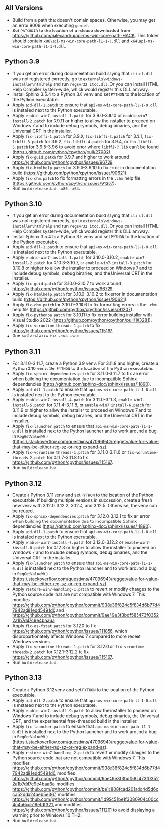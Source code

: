 ## All Versions

- Build from a path that doesn't contain spaces. Otherwise, you may get an error 9009 when executing `gendef`.
- Set `PATCHDIR` to the location of a release downloaded from https://github.com/nalexandru/api-ms-win-core-path-HACK. This folder should contain `x86\api-ms-win-core-path-l1-1-0.dll` and `x64\api-ms-win-core-path-l1-1-0.dll`.

## Python 3.9

- If you get an error during documentation build saying that `itircl.dll` was not registered correctly, go to `externals\windows-installer\htmlhelp` and run `regsvr32 itcc.dll`. Or you can install HTML Help Compiler system-wide, which would register this DLL anyway.
- Install Sphinx 3.5.4 to a Python 3.6 venv and set `PYTHON` to the location of the Python executable.
- Apply `add-dll-1.patch` to ensure that `api-ms-win-core-path-l1-1-0.dll` is installed next to the Python executable.
- Apply `enable-win7-install-1.patch` for 3.9.0-3.9.10 or `enable-win7-install-2.patch` for 3.9.11 or higher to allow the installer to proceed on Windows 7 and to include debug symbols, debug binaries, and the Universal CRT in the installer.
- Apply `fix-libffi-1.patch` for 3.9.0, `fix-libffi-2.patch` for 3.9.1, `fix-libffi-3.patch` for 3.9.2, `fix-libffi-4.patch` for 3.9.4, or `fix-libffi-5.patch` for 3.9.5-3.9.6 to avoid error where `libffi-7.lib` can't be found (https://github.com/python/cpython/pull/27982).
- Apply `fix-guid.patch` for 3.9.7 and higher to work around https://github.com/python/cpython/issues/96729.
- Apply `fix-htmlhelp.patch` for 3.9.0-3.9.10 to fix error in documentation build (https://github.com/python/cpython/issues/90621).
- Apply `fix-chm.patch` to fix formatting errors in the `.chm` help file (https://github.com/python/cpython/issues/91207).
- Run `buildrelease.bat -x86 -x64`.

## Python 3.10

- If you get an error during documentation build saying that `itircl.dll` was not registered correctly, go to `externals\windows-installer\htmlhelp` and run `regsvr32 itcc.dll`. Or you can install HTML Help Compiler system-wide, which would register this DLL anyway.
- Install Sphinx 3.5.4 to a Python 3.6 venv and set `PYTHON` to the location of the Python executable.
- Apply `add-dll-1.patch` to ensure that `api-ms-win-core-path-l1-1-0.dll` is installed next to the Python executable.
- Apply `enable-win7-install-1.patch` for 3.10.0-3.10.2, `enable-win7-install-2.patch` for 3.10.3-3.10.7, or `enable-win7-install-3.patch` for 3.10.8 or higher to allow the installer to proceed on Windows 7 and to include debug symbols, debug binaries, and the Universal CRT in the installer.
- Apply `fix-guid.patch` for 3.10.0-3.10.7 to work around https://github.com/python/cpython/issues/96729.
- Apply `fix-htmlhelp.patch` for 3.10.0-3.10.2 to fix error in documentation build (https://github.com/python/cpython/issues/90621).
- Apply `fix-chm.patch` for 3.10.0-3.10.6 to fix formatting errors in the `.chm` help file (https://github.com/python/cpython/issues/91207).
- Apply `fix-pythonba.patch` for 3.10.11 to fix error building installer with Visual Studio 2022 (https://github.com/python/cpython/pull/103281).
- Apply `fix-vcruntime-threads-1.patch` to fix https://github.com/python/cpython/issues/115167.
- Run `buildrelease.bat -x86 -x64`.

## Python 3.11

- For 3.11.0-3.11.7, create a Python 3.9 venv. For 3.11.8 and higher, create a Python 3.10 venv. Set `PYTHON` to the location of the Python executable.
- Apply `fix-sphinx-dependencies.patch` for 3.11.0-3.11.7 to fix an error when building the documentation due to incompatible Sphinx dependencies (https://github.com/sphinx-doc/sphinx/issues/11890).
- Apply `add-dll-1.patch` to ensure that `api-ms-win-core-path-l1-1-0.dll` is installed next to the Python executable.
- Apply `enable-win7-install-4.patch` for 3.11.0-3.11.3, `enable-win7-install-5.patch` for 3.11.4-3.11.8, or `enable-win7-install-6.patch` for 3.11.9 or higher to allow the installer to proceed on Windows 7 and to include debug symbols, debug binaries, and the Universal CRT in the installer.
- Apply `fix-launcher.patch` to ensure that `api-ms-win-core-path-l1-1-0.dll` is installed next to the Python launcher and to work around a bug in `RegGetValueW()` (https://stackoverflow.com/questions/47096940/reggetvalue-for-value-that-may-be-either-reg-sz-or-reg-expand-sz).
- Apply `fix-vcruntime-threads-1.patch` for 3.11.0-3.11.6 or `fix-vcruntime-threads-2.patch` for 3.11.7-3.11.8 to fix https://github.com/python/cpython/issues/115167.
- Run `buildrelease.bat`.

## Python 3.12

- Create a Python 3.11 venv and set `PYTHON` to the location of the Python executable. If building multiple versions in succession, create a fresh new venv with 3.12.0, 3.12.2, 3.12.4, and 3.12.5. Otherwise, the venv can be reused.
- Apply `fix-sphinx-dependencies.patch` for 3.12.0-3.12.1 to fix an error when building the documentation due to incompatible Sphinx dependencies (https://github.com/sphinx-doc/sphinx/issues/11890).
- Apply `add-dll-1.patch` to ensure that `api-ms-win-core-path-l1-1-0.dll` is installed next to the Python executable.
- Apply `enable-win7-install-7.patch` for 3.12.0-3.12.2 or `enable-win7-install-8.patch` for 3.12.3 or higher to allow the installer to proceed on Windows 7 and to include debug symbols, debug binaries, and the Universal CRT in the installer.
- Apply `fix-launcher.patch` to ensure that `api-ms-win-core-path-l1-1-0.dll` is installed next to the Python launcher and to work around a bug in `RegGetValueW()` (https://stackoverflow.com/questions/47096940/reggetvalue-for-value-that-may-be-either-reg-sz-or-reg-expand-sz).
- Apply `restore-win7-handling-1.patch` to revert or modify changes to the Python source code that are not compatible with Windows 7. This modifies https://github.com/python/cpython/commit/938e36f824c5f834d6b77d47942ad81edd5491d0 and https://github.com/python/cpython/commit/9ae49e3f3bdf585473f03522a1b7dd7c9e4baa6a.
- Apply `fix-os-fstat.patch` for 3.12.0 to fix https://github.com/python/cpython/issues/111856, which disproportionately affects Windows 7 compared to more recent Windows versions.
- Apply `fix-vcruntime-threads-1.patch` for 3.12.0 or `fix-vcruntime-threads-2.patch` for 3.12.1-3.12.2 to fix https://github.com/python/cpython/issues/115167.
- Run `buildrelease.bat`.

## Python 3.13
- Create a Python 3.12 venv and set `PYTHON` to the location of the Python executable.
- Apply `add-dll-2.patch` to ensure that `api-ms-win-core-path-l1-1-0.dll` is installed next to the Python executable.
- Apply `enable-win7-install-9.patch` to allow the installer to proceed on Windows 7 and to include debug symbols, debug binaries, the Universal CRT, and the experimental free-threaded build in the installer.
- Apply `fix-launcher.patch` to ensure that `api-ms-win-core-path-l1-1-0.dll` is installed next to the Python launcher and to work around a bug in `RegGetValueW()` (https://stackoverflow.com/questions/47096940/reggetvalue-for-value-that-may-be-either-reg-sz-or-reg-expand-sz).
- Apply `restore-win7-handling-2.patch` to revert or modify changes to the Python source code that are not compatible with Windows 7. This modifies https://github.com/python/cpython/commit/938e36f824c5f834d6b77d47942ad81edd5491d0, modifies https://github.com/python/cpython/commit/9ae49e3f3bdf585473f03522a1b7dd7c9e4baa6a, modifies https://github.com/python/cpython/commit/be1c808fcad201adc4d5d6cca52ddb24aeb5e367, modifies https://github.com/python/cpython/commit/1d95451be1f3080904c00cc4c4a6cc519efdf321, and modifies https://github.com/python/cpython/issues/111201 to avoid displaying a warning prior to Windows 10 TH2.
- Run `buildrelease.bat`.
